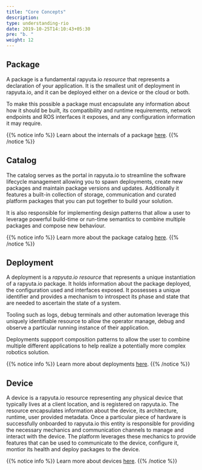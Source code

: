 ```yaml
---
title: "Core Concepts"
description:
type: understanding-rio
date: 2019-10-25T14:10:43+05:30
pre: "b. "
weight: 12
---
```

## Package
A package is a fundamental rapyuta.io *resource* that represents a
declaration of your application. It is the smallest unit of deployment
in rapyuta.io, and it can be deployed either on a device or the cloud
or both.

To make this possible a package must encapsulate any information about how
it should be built, its compatibility and runtime requirements,
network endpoints and ROS interfaces it exposes, and any configuration
information it may require.

{{% notice info %}}
Learn about the internals of a package [here](/developer-guide/create-software-packages/package-internals/).
{{% /notice %}}

## Catalog
The catalog serves as the portal in rapyuta.io to streamline the software
lifecycle management allowing you to spawn deployments, create new
packages and maintain package versions and updates. Additionally it features
a built-in collection of storage, communication and curated platform
packages that you can put together to build your solution.

It is also responsible for implementing design patterns that allow a user
to leverage powerful build-time or run-time semantics to combine multiple
packages and compose new behaviour.

{{% notice info %}}
Learn more about the package catalog [here](/developer-guide/create-software-packages/package-catalog/).
{{% /notice %}}

## Deployment
A deployment is a *rapyuta.io resource* that represents a unique
instantiation of a rapyuta.io package. It holds information
about the package deployed, the configuration used and interfaces
exposed. It possesses a unique identifier and provides a mechanism
to introspect its phase and state that are needed to ascertain
the state of a system.

Tooling such as logs, debug terminals and other automation leverage
this uniquely identifiable resource to allow the operator manage,
debug and observe a particular running instance of their application.

Deployments suppport composition patterns to allow the user to
combine multiple different applications to help realize a potentially more 
complex robotics solution.

{{% notice info %}}
Learn more about deployments [here](/developer-guide/manage-software-cycle/deployments/).
{{% /notice %}}

## Device
A device is a rapyuta.io resource representing any physical device
that typically lives at a client location, and is registered on
rapyuta.io.
The resource encapsulates information about the device, its architecture,
runtime, user provided metadata. Once a particular piece of hardware
is successfully onboarded to rapyuta.io this entity is responsible
for providing the necessary mechanics and communication channels
to manage and interact with the device. The platform leverages
these mechanics to provide features that can be used to communicate
to the device, configure it, montior its health and deploy packages
to the device.

{{% notice info %}}
Learn more about devices [here](/developer-guide/manage-machines/).
{{% /notice %}}